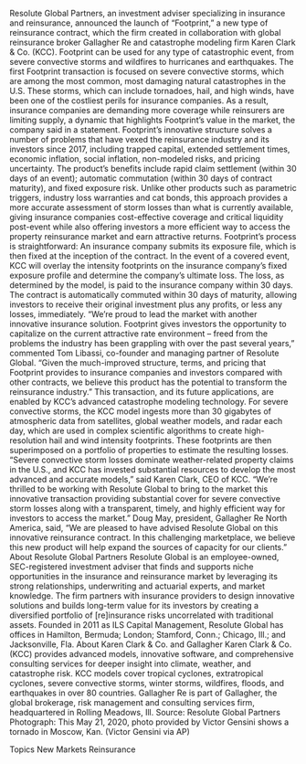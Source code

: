 Resolute Global Partners, an investment adviser specializing in insurance and reinsurance, announced the launch of “Footprint,” a new type of reinsurance contract, which the firm created in collaboration with global reinsurance broker Gallagher Re and catastrophe modeling firm Karen Clark & Co. (KCC).
Footprint can be used for any type of catastrophic event, from severe convective storms and wildfires to hurricanes and earthquakes. The first Footprint transaction is focused on severe convective storms, which are among the most common, most damaging natural catastrophes in the U.S. These storms, which can include tornadoes, hail, and high winds, have been one of the costliest perils for insurance companies.
As a result, insurance companies are demanding more coverage while reinsurers are limiting supply, a dynamic that highlights Footprint’s value in the market, the company said in a statement.
Footprint’s innovative structure solves a number of problems that have vexed the reinsurance industry and its investors since 2017, including trapped capital, extended settlement times, economic inflation, social inflation, non-modeled risks, and pricing uncertainty.
The product’s benefits include rapid claim settlement (within 30 days of an event); automatic commutation (within 30 days of contract maturity), and fixed exposure risk. Unlike other products such as parametric triggers, industry loss warranties and cat bonds, this approach provides a more accurate assessment of storm losses than what is currently available, giving insurance companies cost-effective coverage and critical liquidity post-event while also offering investors a more efficient way to access the property reinsurance market and earn attractive returns.
Footprint’s process is straightforward: An insurance company submits its exposure file, which is then fixed at the inception of the contract. In the event of a covered event, KCC will overlay the intensity footprints on the insurance company’s fixed exposure profile and determine the company’s ultimate loss. The loss, as determined by the model, is paid to the insurance company within 30 days. The contract is automatically commuted within 30 days of maturity, allowing investors to receive their original investment plus any profits, or less any losses, immediately.
“We’re proud to lead the market with another innovative insurance solution. Footprint gives investors the opportunity to capitalize on the current attractive rate environment – freed from the problems the industry has been grappling with over the past several years,” commented Tom Libassi, co-founder and managing partner of Resolute Global.
“Given the much-improved structure, terms, and pricing that Footprint provides to insurance companies and investors compared with other contracts, we believe this product has the potential to transform the reinsurance industry.”
This transaction, and its future applications, are enabled by KCC’s advanced catastrophe modeling technology. For severe convective storms, the KCC model ingests more than 30 gigabytes of atmospheric data from satellites, global weather models, and radar each day, which are used in complex scientific algorithms to create high-resolution hail and wind intensity footprints. These footprints are then superimposed on a portfolio of properties to estimate the resulting losses.
“Severe convective storm losses dominate weather-related property claims in the U.S., and KCC has invested substantial resources to develop the most advanced and accurate models,” said Karen Clark, CEO of KCC. “We’re thrilled to be working with Resolute Global to bring to the market this innovative transaction providing substantial cover for severe convective storm losses along with a transparent, timely, and highly efficient way for investors to access the market.”
Doug May, president, Gallagher Re North America, said, “We are pleased to have advised Resolute Global on this innovative reinsurance contract. In this challenging marketplace, we believe this new product will help expand the sources of capacity for our clients.”
About Resolute Global Partners
Resolute Global is an employee-owned, SEC-registered investment adviser that finds and supports niche opportunities in the insurance and reinsurance market by leveraging its strong relationships, underwriting and actuarial experts, and market knowledge. The firm partners with insurance providers to design innovative solutions and builds long-term value for its investors by creating a diversified portfolio of [re]insurance risks uncorrelated with traditional assets. Founded in 2011 as ILS Capital Management, Resolute Global has offices in Hamilton, Bermuda; London; Stamford, Conn.; Chicago, Ill.; and Jacksonville, Fla.
About Karen Clark & Co. and Gallagher
Karen Clark & Co. (KCC) provides advanced models, innovative software, and comprehensive consulting services for deeper insight into climate, weather, and catastrophe risk. KCC models cover tropical cyclones, extratropical cyclones, severe convective storms, winter storms, wildfires, floods, and earthquakes in over 80 countries.
Gallagher Re is part of Gallagher, the global brokerage, risk management and consulting services firm, headquartered in Rolling Meadows, Ill.
Source: Resolute Global Partners
Photograph: This May 21, 2020, photo provided by Victor Gensini shows a tornado in Moscow, Kan. (Victor Gensini via AP)

Topics
New Markets
Reinsurance
